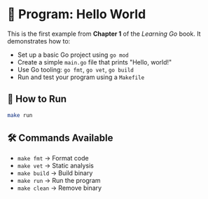 # 🧪 Program: Hello World

This is the first example from **Chapter 1** of the _Learning Go_ book. It demonstrates how to:

- Set up a basic Go project using `go mod`
- Create a simple `main.go` file that prints "Hello, world!"
- Use Go tooling: `go fmt`, `go vet`, `go build`
- Run and test your program using a `Makefile`

## 🏁 How to Run

```bash
make run
```

## 🛠️ Commands Available

- `make fmt` → Format code
- `make vet` → Static analysis
- `make build` → Build binary
- `make run` → Run the program
- `make clean` → Remove binary
